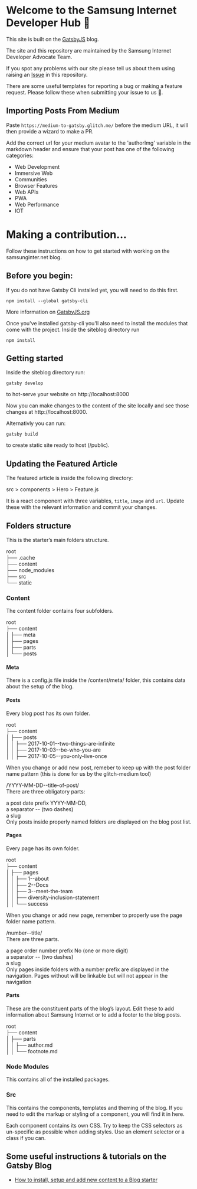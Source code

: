 # Welcome to the Samsung Internet Developer Hub :wave:

This site is built on the [GatsbyJS](https://www.gatsbyjs.org/) blog.

The site and this repository are maintained by the Samsung Internet Developer Advocate Team. 

If you spot any problems with our site please tell us about them using raising an [Issue](https://github.com/SamsungInternet/siteblog/issues) in this repository.

There are some useful templates for reporting a bug or making a feature request. Please follow these when submitting your issue to us :sparkling_heart:.  

## Importing Posts From Medium

Paste `https://medium-to-gatsby.glitch.me/` before the medium URL, it will then provide a wizard to make a PR.

Add the correct url for your medium avatar to the 'authorImg' variable in the markdown header and ensure that your post has one of the following categories:
* Web Development
* Immersive Web
* Communities
* Browser Features
* Web APIs
* PWA
* Web Performance
* IOT

# Making a contribution...

Follow these instructions on how to get started with working on the samsunginter.net blog.

## Before you begin:

If you do not have Gatsby Cli installed yet, you will need to do this first.

```text
npm install --global gatsby-cli
```

More information on [GatsbyJS.org](https://www.gatsbyjs.org/tutorial/part-one)

Once you've installed gatsby-cli you'll also need to install the modules that come with the project.
Inside the siteblog directory run

```text
npm install
```

## Getting started

Inside the siteblog directory run:

```text
gatsby develop
```

to hot-serve your website on http://localhost:8000 

Now you can make changes to the content of the site locally and see those changes at http://localhost:8000. 

Alternativly you can run: 

```text
gatsby build
```

to create static site ready to host (/public).

## Updating the Featured Article

The featured article is inside the following directory:

src > components > Hero > Feature.js

It is a react component with three variables, `title`, `image` and `url`. Update these with the relevant information and commit your changes.

## Folders structure
This is the starter’s main folders structure.

root  
  ├── .cache  
  ├── content  
  ├── node_modules  
  ├── src  
  └── static  

### Content

The content folder contains four subfolders.

root  
  ├── content  
  │   ├── meta  
  │   ├── pages  
  │   ├── parts  
  │   └── posts  
  
#### Meta
There is a config.js file inside the /content/meta/ folder, this contains data about the setup of the blog.

#### Posts
Every blog post has its own folder.

root  
  ├── content  
  │   ├── posts  
  │   │   ├── 2017-10-01--two-things-are-infinite  
  │   │   ├── 2017-10-03--be-who-you-are  
  │   │   ├── 2017-10-05--you-only-live-once  
  
When you change or add new post, remeber to keep up with the post folder name pattern (this is done for us by the glitch-medium tool)

/YYYY-MM-DD--title-of-post/  
There are three obligatory parts:

a post date prefix YYYY-MM-DD,  
a separator -- (two dashes)  
a slug  
Only posts inside properly named folders are displayed on the blog post list.  

#### Pages
Every page has its own folder.

root  
  ├── content  
  │   ├── pages  
  │   │   ├── 1--about  
  │   │   ├── 2--Docs  
  │   │   ├── 3--meet-the-team  
  │   │   ├── diversity-inclusion-statement  
  │   │   └── success  
  
When you change or add new page, remember to properly use the page folder name pattern.

/number--title/  
There are three parts.

a page order number prefix No (one or more digit)  
a separator -- (two dashes)  
a slug  
Only pages inside folders with a number prefix are displayed in the navigation. Pages without will be linkable but will not appear in the navigation

#### Parts
These are the constituent parts of the blog’s layout. Edit these to add information about Samsung Internet or to add a footer to the blog posts.

root  
  ├── content  
  │   ├── parts  
  │   │   ├── author.md  
  │   │   └── footnote.md  

### Node Modules
This contains all of the installed packages.

### Src
This contains the components, templates and theming of the blog. If you need to edit the markup or styling of a component, you will find it in here. 

Each component contains its own CSS. Try to keep the CSS selectors as un-specific as possible when adding styles. Use an element selector or a class if you can. 

## Some useful instructions & tutorials on the Gatsby Blog

* [How to install, setup and add new content to a Blog starter](https://dev.greglobinski.com/install-blog-starter/)
